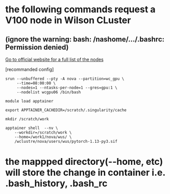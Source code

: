 # the following commands request a V100 node in Wilson CLuster 
## (ignore the warning: bash: /nashome/.../.bashrc: Permission denied)

[Go to official website for a full list of the nodes](https://computing.fnal.gov/wilsoncluster/hardware/)

[recommanded config]
```
srun --unbuffered --pty -A nova --partition=wc_gpu \
     --time=08:00:00 \
     --nodes=1 --ntasks-per-node=1 --gres=gpu:1 \
     --nodelist wcgpu06 /bin/bash

module load apptainer

export APPTAINER_CACHEDIR=/scratch/.singularity/cache

mkdir /scratch/work

apptainer shell  --nv \
    --workdir=/scratch/work \
    --home=/work1/nova/wus/ \
    /wclustre/nova/users/wus/pytorch-1.13-py3.sif
```

# the mappped directory(--home, etc) will store the change in container i.e. .bash_history, .bash_rc 

